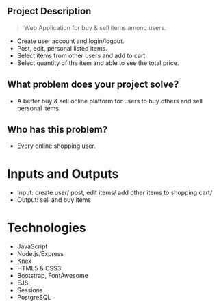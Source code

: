 ## Project Description
> Web Application for buy & sell items among users. 
* Create user account and login/logout.
* Post, edit, personal listed items.
* Select items from other users and add to cart.
* Select quantity of the item and able to see the total price.

## What problem does your project solve?
* A better buy & sell online platform for users to buy others and sell personal items.

## Who has this problem?
* Every online shopping user.


# Inputs and Outputs
* Input: create user/ post, edit items/ add other items to shopping cart/
* Output: sell and buy items

# Technologies
* JavaScript
* Node.js/Express
* Knex
* HTML5 & CSS3
* Bootstrap, FontAwesome
* EJS
* Sessions
* PostgreSQL
